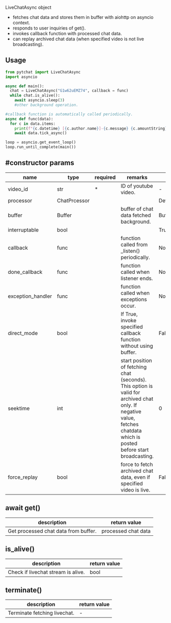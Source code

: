 LiveChatAsync object 
+ fetches chat data and stores them in buffer with aiohttp on asyncio context.
+ responds to user inquiries of get().
+ invokes callback function with processed chat data.
+ can replay archived chat data (when specified  video is not live broadcasting).
## Usage
```python
from pytchat import LiveChatAsync
import asyncio

async def main():
  chat = LiveChatAsync("G1w62uEMZ74", callback = func)
  while chat.is_alive():
    await asyncio.sleep(3)
    #other background operation.

#callback function is automatically called periodically.
async def func(data):
  for c in data.items:
    print(f"{c.datetime} [{c.author.name}]-{c.message} {c.amountString}")
    await data.tick_async()

loop = asyncio.get_event_loop()
loop.run_until_complete(main())

```
## #constructor params

name|type|required|remarks|default value
---|---|---|---|---
video_id|str|*|ID of youtube video.|-
processor|ChatPrcessor|||DefaultProcessor
buffer|Buffer||buffer of chat data fetched background.|Buffer(maxsize=20)
interruptable|bool|||True
callback|func||function called from _listen()  periodically.|None
done_callback|func||function called when listener ends.|None
exception_handler|func||function called when exceptions occur.|None
direct_mode|bool| |If True, invoke specified callback function without using buffer.|False
seektime|int| |start position of fetching chat (seconds). This option is valid for archived chat only. If negative value, fetches chatdata which is posted before start broadcasting.|0
force_replay|bool| |force to fetch archived chat data, even if specified video is live.|False
## await get()
description|return value
---|---
Get processed chat data from buffer.|processed chat data

## is_alive()
description|return value
---|---
Check if livechat stream is alive.|bool

## terminate()
description|return value
---|---
Terminate fetching livechat.|-

